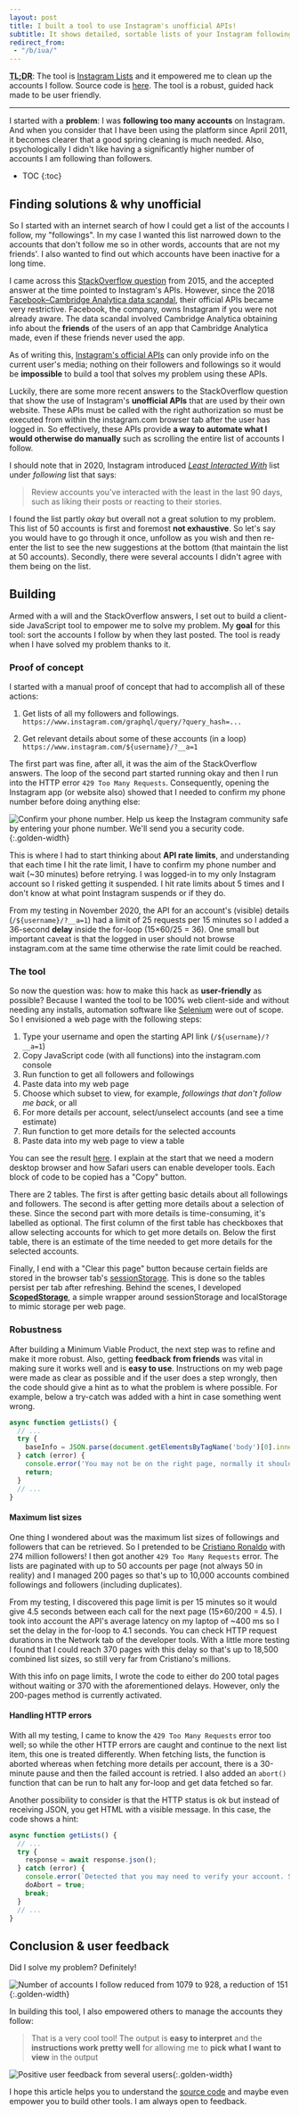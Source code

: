 ```yaml
---
layout: post
title: I built a tool to use Instagram's unofficial APIs!
subtitle: It shows detailed, sortable lists of your Instagram followings and followers
redirect_from:
 - "/b/iua/"
---
```


**<abbr title="Too long; didn't read">TL;DR</abbr>**:
The tool is [Instagram Lists](/projects/instagram-lists/) and it empowered me to clean up the accounts I follow.
Source code is [here](https://github.com/eugenius1/eugenius1.github.io/tree/master/projects/instagram-lists).
The tool is a robust, guided hack made to be user friendly.

---

I started with a **problem**: I was **following too many accounts** on Instagram.
And when you consider that I have been using the platform since April 2011,
it becomes clearer that a good spring cleaning is much needed.
Also, psychologically I didn't like having a significantly higher number of accounts I am following than followers.

- TOC
{:toc}

## Finding solutions & why unofficial

So I started with an internet search of how I could get a list of the accounts I follow, my "followings".
In my case I wanted this list narrowed down to the accounts that don't follow me
so in other words, accounts that are not my friends'.
I also wanted to find out which accounts have been inactive for a long time.

I came across this [StackOverflow question](https://stackoverflow.com/q/32407851) from 2015,
and the accepted answer at the time pointed to Instagram's APIs.
However, since the 2018 [Facebook–Cambridge Analytica data scandal](https://en.wikipedia.org/wiki/Facebook%E2%80%93Cambridge_Analytica_data_scandal),
their official APIs became very restrictive.
Facebook, the company, owns Instagram if you were not already aware.
The data scandal involved Cambridge Analytica obtaining info about the **friends** of the users of an app that Cambridge Analytica made,
even if these friends never used the app.

As of writing this, [Instagram's official APIs](https://developers.facebook.com/docs/instagram-basic-display-api/reference)
can only provide info on the current user's media;
nothing on their followers and followings so it would be **impossible** to build a tool that solves my problem using these APIs.

Luckily, there are some more recent answers to the StackOverflow question that show the use of Instagram's **unofficial APIs** that are used by their own website.
These APIs must be called with the right authorization so must be executed from within the instagram.com browser tab after the user has logged in.
So effectively, these APIs provide **a way to automate what I would otherwise do manually** such as scrolling the entire list of accounts I follow.

I should note that in 2020, Instagram introduced [_Least Interacted With_](https://www.theverge.com/2020/2/6/21126641/instagram-new-feature-following-accounts-most-shown-in-feed-least-interacted)
list under _following_ list that says:

> Review accounts you've interacted with the least in the last 90 days, such as liking their posts or reacting to their stories.

I found the list partly _okay_ but overall not a great solution to my problem.
This list of 50 accounts is first and foremost **not exhaustive**.
So let's say you would have to go through it once, unfollow as you wish and then re-enter the list to see the new suggestions at the bottom (that maintain the list at 50 accounts).
Secondly, there were several accounts I didn't agree with them being on the list.

## Building

Armed with a will and the StackOverflow answers, I set out to build a client-side JavaScript tool to empower me to solve my problem.
My **goal** for this tool: sort the accounts I follow by when they last posted.
The tool is ready when I have solved my problem thanks to it.

### Proof of concept

I started with a manual proof of concept that had to accomplish all of these actions:

1. Get lists of all my followers and followings.
`https://www.instagram.com/graphql/query/?query_hash=...`

2. Get relevant details about some of these accounts (in a loop)
`https://www.instagram.com/${username}/?__a=1`

The first part was fine, after all, it was the aim of the StackOverflow answers.
The loop of the second part started running okay and then I run into the HTTP error `429 Too Many Requests`.
Consequently, opening the Instagram app (or website also) showed that I needed to confirm my phone number before doing anything else:

![Confirm your phone number. Help us keep the Instagram community safe by entering your phone number. We'll send you a security code.](/img/projects/instagram-lists/instagram-verify.jpg){:.golden-width}

This is where I had to start thinking about **API rate limits**,
and understanding that each time I hit the rate limit,
I have to confirm my phone number and wait (~30 minutes) before retrying.
I was logged-in to my only Instagram account so I risked getting it suspended.
I hit rate limits about 5 times and I don't know at what point Instagram suspends or if they do.

From my testing in November 2020,
the API for an account's (visible) details (`/${username}/?__a=1`) had a limit of 25 requests per 15 minutes so I added a 36-second **delay** inside the for-loop (15&times;60/25 = 36).
One small but important caveat is that the logged in user should not browse instagram.com at the same time otherwise the rate limit could be reached.

### The tool

So now the question was: how to make this hack as **user-friendly** as possible?
Because I wanted the tool to be 100% web client-side and without needing any installs,
automation software like [Selenium](https://www.selenium.dev/) were out of scope.
So I envisioned a web page with the following steps:

1. Type your username and open the starting API link (`/${username}/?__a=1`)
2. Copy JavaScript code (with all functions) into the instagram.com console
3. Run function to get all followers and followings
4. Paste data into my web page
5. Choose which subset to view, for example, _followings that don't follow me back_, or all
6. For more details per account, select/unselect accounts (and see a time estimate)
7. Run function to get more details for the selected accounts
8. Paste data into my web page to view a table

You can see the result [here](https://eusebius.tech/projects/instagram-lists/).
I explain at the start that we need a modern desktop browser and how Safari users can enable developer tools.
Each block of code to be copied has a "Copy" button.

There are 2 tables.
The first is after getting basic details about all followings and followers.
The second is after getting more details about a selection of these.
Since the second part with more details is time-consuming, it's labelled as optional.
The first column of the first table has checkboxes that allow selecting accounts for which to get more details on.
Below the first table, there is an estimate of the time needed to get more details for the selected accounts.

Finally, I end with a "Clear this page" button because certain fields are stored in the browser tab's [sessionStorage](https://developer.mozilla.org/en-US/docs/Web/API/Window/sessionStorage).
This is done so the tables persist per tab after refreshing.
Behind the scenes, I developed [**ScopedStorage**](https://github.com/eugenius1/scoped-storage), a simple wrapper around sessionStorage and localStorage to mimic storage per web page.

### Robustness

After building a Minimum Viable Product, the next step was to refine and make it more robust.
Also, getting **feedback from friends** was vital in making sure it works well and is **easy to use**.
Instructions on my web page were made as clear as possible and if the user does a step wrongly,
then the code should give a hint as to what the problem is where possible.
For example, below a try-catch was added with a hint in case something went wrong.

```js
async function getLists() {
  // ...
  try {
    baseInfo = JSON.parse(document.getElementsByTagName('body')[0].innerText);
  } catch (error) {
    console.error('You may not be on the right page, normally it should be like "https://www.instagram.com/username/?__a=1"', error);
    return;
  }
  // ...
}
```

#### Maximum list sizes

One thing I wondered about was the maximum list sizes of followings and followers that can be retrieved.
So I pretended to be [Cristiano Ronaldo](https://www.instagram.com/cristiano/) with 274 million followers!
I then got another `429 Too Many Requests` error.
The lists are paginated with up to 50 accounts per page (not always 50 in reality)
and I managed 200 pages so that's up to 10,000 accounts combined followings and followers (including duplicates).

From my testing, I discovered this page limit is per 15 minutes so it would give 4.5 seconds between each call for the next page (15&times;60/200 = 4.5).
I took into account the API's average latency on my laptop of ~400 ms so I set the delay in the for-loop to 4.1 seconds.
You can check HTTP request durations in the Network tab of the developer tools.
With a little more testing I found that I could reach 370 pages with this delay so that's up to 18,500 combined list sizes,
so still very far from Cristiano's millions.

With this info on page limits, I wrote the code to either do 200 total pages without waiting or 370 with the aforementioned delays.
However, only the 200-pages method is currently activated.

#### Handling HTTP errors

With all my testing, I came to know the `429 Too Many Requests` error too well;
so while the other HTTP errors are caught and continue to the next list item, this one is treated differently.
When fetching lists, the function is aborted whereas when fetching more details per account, there is a 30-minute pause and then the failed account is retried.
I also added an `abort()` function that can be run to halt any for-loop and get data fetched so far.

Another possibility to consider is that the HTTP status is ok but instead of receiving JSON, you get HTML with a visible message.
In this case, the code shows a hint:

```js
async function getLists() {
  // ...
  try {
    response = await response.json();
  } catch (error) {
    console.error(`Detected that you may need to verify your account. Stopping. Failed at page number ${pageCount.toLocaleString()} (during ${config.name} list).`, error);
    doAbort = true;
    break;
  }
  // ...
}
```

## Conclusion & user feedback

Did I solve my problem? Definitely!

![Number of accounts I follow reduced from 1079 to 928, a reduction of 151](/img/projects/instagram-lists/my-result.jpg){:.golden-width}

In building this tool, I also empowered others to manage the accounts they follow:

> That is a very cool tool! The output is **easy to interpret** and the **instructions work pretty well** for allowing me to **pick what I want to view** in the output

![Positive user feedback from several users](/img/projects/instagram-lists/user-feedback.png){:.golden-width}

I hope this article helps you to understand the [source code](https://github.com/eugenius1/eugenius1.github.io/tree/master/projects/instagram-lists)
and maybe even empower you to build other tools.
I am always open to feedback.
